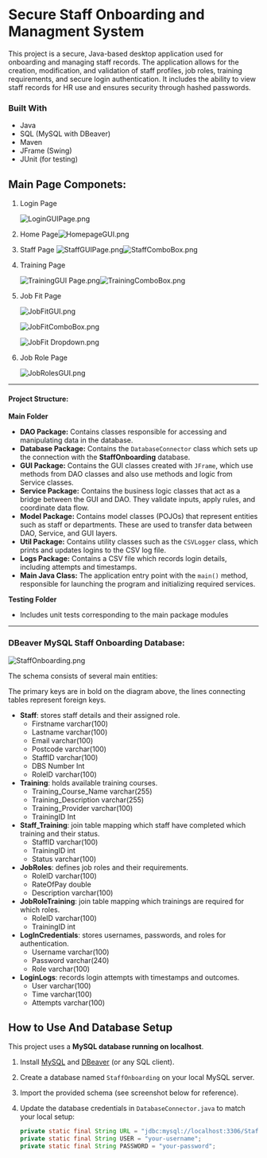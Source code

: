 # Secure Staff Onboarding and Managment System

This project is a secure, Java-based desktop application used for onboarding and managing staff records. The application allows for the creation, modification, and validation of staff profiles, job roles, training requirements, and secure login authentication. It includes the ability to view staff records for HR use and ensures security through hashed passwords.

### Built With

- Java
- SQL (MySQL with DBeaver)
- Maven
- JFrame (Swing)
- JUnit (for testing)

## Main Page Componets:

1. Login Page

   ![LoginGUIPage.png](assets/LogInGUIPage.png)
2. Home Page![HomepageGUI.png](assets/HomepageGUI.png)
3. Staff Page ![StaffGUIPage.png](assets/StaffGUIPage.png)![StaffComboBox.png](assets/StaffComboBox.png)
4. Training Page

   ![TrainingGUI Page.png](assets/TrainingGUIPage.png)![TrainingComboBox.png](assets/TrainingComboBox.png)
5. Job Fit Page

   ![JobFitGUI.png](assets/JobFitGUIPage.png)

   ![JobFitComboBox.png](assets/JobFitComboBox.png)

   ![JobFit Dropdown.png](assets/JobFitDropDown.png)
6. Job Role Page

   ![JobRolesGUI.png](assets/JobRolesGUIPage.png)

---

#### Project Structure:

**Main Folder**

* **DAO Package:** Contains classes responsible for accessing and manipulating data in the database.
* **Database Package:** Contains the `DatabaseConnector` class which sets up the connection with the **StaffOnboarding** database.
* **GUI Package:** Contains the GUI classes created with `JFrame`, which use methods from DAO classes and also use methods and logic from Service classes.
* **Service Package:** Contains the business logic classes that act as a bridge between the GUI and DAO. They validate inputs, apply rules, and coordinate data flow.
* **Model Package:** Contains model classes (POJOs) that represent entities such as staff or departments. These are used to transfer data between DAO, Service, and GUI layers.
* **Util Package:** Contains utility classes such as the `CSVLogger` class, which prints and updates logins to the CSV log file.
* **Logs Package:** Contains a CSV file which records login details, including attempts and timestamps.
* **Main Java Class:** The application entry point with the `main()` method, responsible for launching the program and initializing required services.

**Testing Folder**

* Includes unit tests corresponding to the main package modules

---

### DBeaver MySQL Staff Onboarding Database:

![StaffOnboarding.png](assets/StaffOnboarding.png)

The schema consists of several main entities:

The primary keys are in bold on the diagram above, the lines connecting tables represent foreign keys.

* **Staff**: stores staff details and their assigned role.
  * Firstname varchar(100)
  * Lastname varchar(100)
  * Email varchar(100)
  * Postcode varchar(100)
  * StaffID varchar(100)
  * DBS Number Int
  * RoleID varchar(100)
* **Training**: holds available training courses.
  * Training_Course_Name varchar(255)
  * Training_Description varchar(255)
  * Training_Provider varchar(100)
  * TrainingID Int
* **Staff\_Training**: join table mapping which staff have completed which training and their status.
  * StaffID varchar(100)
  * TrainingID int
  * Status varchar(100)
* **JobRoles**: defines job roles and their requirements.
  * RoleID varchar(100)
  * RateOfPay double
  * Description varchar(100)
* **JobRoleTraining**: join table mapping which trainings are required for which roles.
  * RoleID varchar(100)
  * TrainingID int
* **LogInCredentials**: stores usernames, passwords, and roles for authentication.
  * Username varchar(100)
  * Password varchar(240)
  * Role varchar(100)
* **LoginLogs**: records login attempts with timestamps and outcomes.
  * User varchar(100)
  * Time varchar(100)
  * Attempts varchar(100)

## How to Use And Database Setup

This project uses a **MySQL database running on localhost**.

1. Install [MySQL](https://dev.mysql.com/downloads/) and [DBeaver](https://dbeaver.io/download/) (or any SQL client).
2. Create a database named `StaffOnboarding` on your local MySQL server.
3. Import the provided schema (see screenshot below for reference).
4. Update the database credentials in `DatabaseConnector.java` to match your local setup:

   ```java
   private static final String URL = "jdbc:mysql://localhost:3306/StaffOnboarding";
   private static final String USER = "your-username";
   private static final String PASSWORD = "your-password";
   ```
